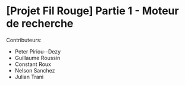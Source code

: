 # [Projet Fil Rouge] Partie 1 - Moteur de recherche

Contributeurs:
- Peter Piriou--Dezy
- Guillaume Roussin
- Constant Roux
- Nelson Sanchez
- Julian Trani
